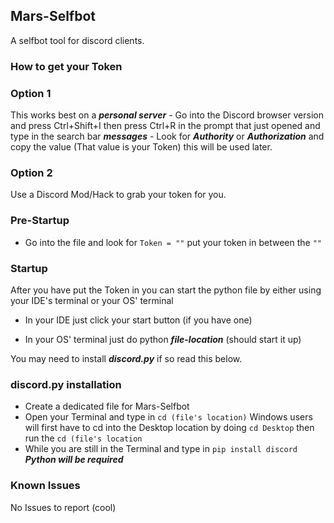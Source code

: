 ## Mars-Selfbot
A selfbot tool for discord clients.

### How to get your Token

### Option 1
  This works best on a ***personal server***
    - Go into the Discord browser version and press Ctrl+Shift+I then press Ctrl+R in the prompt that just opened and type in the search bar ***messages***
    - Look for ***Authority*** or ***Authorization*** and copy the value (That value is your Token) this will be used later.
    
### Option 2
Use a Discord Mod/Hack to grab your token for you.

### Pre-Startup
- Go into the file and look for ``Token = ""`` put your token in between the ``""``

### Startup
After you have put the Token in you can start the python file by either using your IDE's terminal or your OS' terminal

- In your IDE just click your start button (if you have one)

- In your OS' terminal just do python ***file-location*** (should start it up)


You may need to install ***discord.py*** if so read this below.

### discord.py installation
- Create a dedicated file for Mars-Selfbot
- Open your Terminal and type in ``cd (file's location)`` Windows users will first have to cd into the Desktop location by doing ``cd Desktop`` then run the ``cd (file's location``
- While you are still in the Terminal and type in ``pip install discord`` ***Python will be required***

### Known Issues
No Issues to report (cool)
